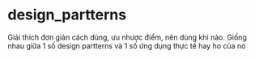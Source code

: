 # design_partterns

Giải thích đơn giản cách dùng, ưu nhược điểm, nên dùng khi nào. Giống nhau giữa 1 số design partterns và 1 số ứng dụng thực tế hay ho của nó
